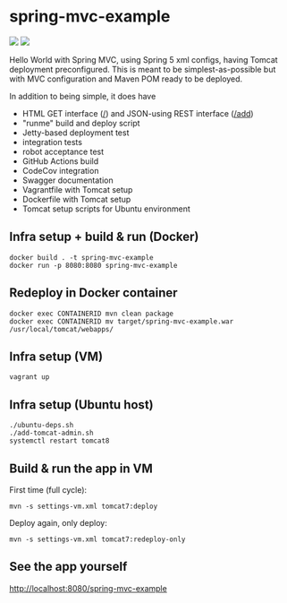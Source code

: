 spring-mvc-example
==================
<a href="https://github.com/eis/spring-mvc-example/actions/workflows/github-actions-build.yml" title="Build Status"><img src="https://github.com/eis/spring-mvc-example/actions/workflows/github-actions-build.yml/badge.svg"></a>
<a href="https://codecov.io/gh/eis/spring-mvc-example" title="Coverage Status"><img src="https://codecov.io/gh/eis/spring-mvc-example/branch/master/graph/badge.svg?token=6PUI9CYUZR"></a>

Hello World with Spring MVC, using Spring 5 xml configs, having Tomcat deployment
preconfigured. This is meant to be simplest-as-possible but with MVC
configuration and Maven POM ready to be deployed.

In addition to being simple, it does have
  - HTML GET interface ([/](http://localhost:8080/spring-mvc-example)) and JSON-using REST interface ([/add](http://localhost:8080/spring-mvc-example/add))
  - "runme" build and deploy script
  - Jetty-based deployment test
  - integration tests
  - robot acceptance test
  - GitHub Actions build
  - CodeCov integration
  - Swagger documentation
  - Vagrantfile with Tomcat setup
  - Dockerfile with Tomcat setup
  - Tomcat setup scripts for Ubuntu environment

Infra setup + build & run (Docker)
----------------------------------

```
docker build . -t spring-mvc-example
docker run -p 8080:8080 spring-mvc-example
```

Redeploy in Docker container
----------------------------
```
docker exec CONTAINERID mvn clean package
docker exec CONTAINERID mv target/spring-mvc-example.war /usr/local/tomcat/webapps/
```

Infra setup (VM)
----------------

```
vagrant up
```

Infra setup (Ubuntu host)
-------------------------

```
./ubuntu-deps.sh
./add-tomcat-admin.sh
systemctl restart tomcat8
```

Build & run the app in VM
-------------------------

First time (full cycle):
```
mvn -s settings-vm.xml tomcat7:deploy
```
Deploy again, only deploy:
```
mvn -s settings-vm.xml tomcat7:redeploy-only
```


See the app yourself
--------------------

[http://localhost:8080/spring-mvc-example](http://localhost:8080/spring-mvc-example)
